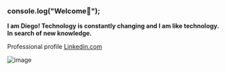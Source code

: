 ### console.log("Welcome👋");

**I am Diego! Technology is constantly changing and I am like technology. In search of new knowledge.**

 Professional profile [Linkedin.com](https://www.linkedin.com/in/diegomarulandab/) 

![image](https://user-images.githubusercontent.com/56690521/170582728-1772ce41-0682-406e-9fa7-320b41d485a6.png)




